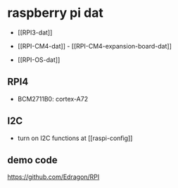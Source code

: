 
# raspberry pi dat 

- [[RPI3-dat]]
  
- [[RPI-CM4-dat]] - [[RPI-CM4-expansion-board-dat]]

- [[RPI-OS-dat]]

## RPI4 

- BCM2711B0: cortex-A72 




## I2C 

- turn on I2C functions at [[raspi-config]]





## demo code 

https://github.com/Edragon/RPI